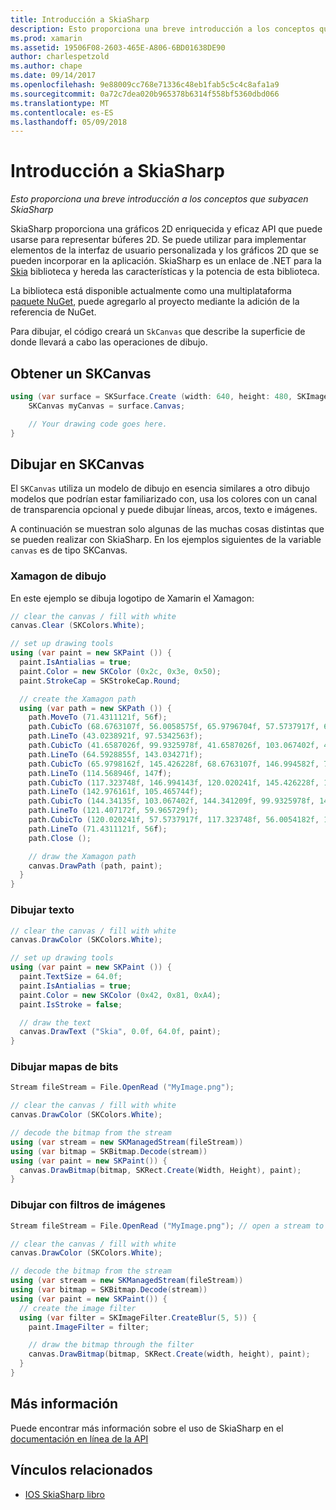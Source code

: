 ```yaml
---
title: Introducción a SkiaSharp
description: Esto proporciona una breve introducción a los conceptos que subyacen SkiaSharp
ms.prod: xamarin
ms.assetid: 19506F08-2603-465E-A806-6BD01638DE90
author: charlespetzold
ms.author: chape
ms.date: 09/14/2017
ms.openlocfilehash: 9e88009cc768e71336c48eb1fab5c5c4c8afa1a9
ms.sourcegitcommit: 0a72c7dea020b965378b6314f558bf5360dbd066
ms.translationtype: MT
ms.contentlocale: es-ES
ms.lasthandoff: 05/09/2018
---
```

# <a name="an-introduction-to-skiasharp"></a>Introducción a SkiaSharp

_Esto proporciona una breve introducción a los conceptos que subyacen SkiaSharp_

SkiaSharp proporciona una gráficos 2D enriquecida y eficaz API que puede usarse para representar búferes 2D.  Se puede utilizar para implementar elementos de la interfaz de usuario personalizada y los gráficos 2D que se pueden incorporar en la aplicación.  SkiaSharp es un enlace de .NET para la [Skia](https://skia.org) biblioteca y hereda las características y la potencia de esta biblioteca.

La biblioteca está disponible actualmente como una multiplataforma [paquete NuGet](https://www.nuget.org/packages/SkiaSharp), puede agregarlo al proyecto mediante la adición de la referencia de NuGet.

Para dibujar, el código creará un `SkCanvas` que describe la superficie de donde llevará a cabo las operaciones de dibujo.

## <a name="obtaining-an-skcanvas"></a>Obtener un SKCanvas

```csharp
using (var surface = SKSurface.Create (width: 640, height: 480, SKImageInfo.PlatformColorType, SKAlphaType.Premul)) {
    SKCanvas myCanvas = surface.Canvas;

    // Your drawing code goes here.
}
```

## <a name="drawing-on-skcanvas"></a>Dibujar en SKCanvas

El `SKCanvas` utiliza un modelo de dibujo en esencia similares a otro dibujo modelos que podrían estar familiarizado con, usa los colores con un canal de transparencia opcional y puede dibujar líneas, arcos, texto e imágenes.

A continuación se muestran solo algunas de las muchas cosas distintas que se pueden realizar con SkiaSharp.  En los ejemplos siguientes de la variable `canvas` es de tipo SKCanvas.

### <a name="drawing-xamagon"></a>Xamagon de dibujo

En este ejemplo se dibuja logotipo de Xamarin el Xamagon:

```csharp
// clear the canvas / fill with white
canvas.Clear (SKColors.White);

// set up drawing tools
using (var paint = new SKPaint ()) {
  paint.IsAntialias = true;
  paint.Color = new SKColor (0x2c, 0x3e, 0x50);
  paint.StrokeCap = SKStrokeCap.Round;

  // create the Xamagon path
  using (var path = new SKPath ()) {
    path.MoveTo (71.4311121f, 56f);
    path.CubicTo (68.6763107f, 56.0058575f, 65.9796704f, 57.5737917f, 64.5928855f, 59.965729f);
    path.LineTo (43.0238921f, 97.5342563f);
    path.CubicTo (41.6587026f, 99.9325978f, 41.6587026f, 103.067402f, 43.0238921f, 105.465744f);
    path.LineTo (64.5928855f, 143.034271f);
    path.CubicTo (65.9798162f, 145.426228f, 68.6763107f, 146.994582f, 71.4311121f, 147f);
    path.LineTo (114.568946f, 147f);
    path.CubicTo (117.323748f, 146.994143f, 120.020241f, 145.426228f, 121.407172f, 143.034271f);
    path.LineTo (142.976161f, 105.465744f);
    path.CubicTo (144.34135f, 103.067402f, 144.341209f, 99.9325978f, 142.976161f, 97.5342563f);
    path.LineTo (121.407172f, 59.965729f);
    path.CubicTo (120.020241f, 57.5737917f, 117.323748f, 56.0054182f, 114.568946f, 56f);
    path.LineTo (71.4311121f, 56f);
    path.Close ();

    // draw the Xamagon path
    canvas.DrawPath (path, paint);
  }
}
```

### <a name="drawing-text"></a>Dibujar texto

```csharp
// clear the canvas / fill with white
canvas.DrawColor (SKColors.White);

// set up drawing tools
using (var paint = new SKPaint ()) {
  paint.TextSize = 64.0f;
  paint.IsAntialias = true;
  paint.Color = new SKColor (0x42, 0x81, 0xA4);
  paint.IsStroke = false;

  // draw the text
  canvas.DrawText ("Skia", 0.0f, 64.0f, paint);
}
```

### <a name="drawing-bitmaps"></a>Dibujar mapas de bits

```csharp
Stream fileStream = File.OpenRead ("MyImage.png");

// clear the canvas / fill with white
canvas.DrawColor (SKColors.White);

// decode the bitmap from the stream
using (var stream = new SKManagedStream(fileStream))
using (var bitmap = SKBitmap.Decode(stream))
using (var paint = new SKPaint()) {
  canvas.DrawBitmap(bitmap, SKRect.Create(Width, Height), paint);
}
```

### <a name="drawing-with-image-filters"></a>Dibujar con filtros de imágenes

```csharp
Stream fileStream = File.OpenRead ("MyImage.png"); // open a stream to an image file

// clear the canvas / fill with white
canvas.DrawColor (SKColors.White);

// decode the bitmap from the stream
using (var stream = new SKManagedStream(fileStream))
using (var bitmap = SKBitmap.Decode(stream))
using (var paint = new SKPaint()) {
  // create the image filter
  using (var filter = SKImageFilter.CreateBlur(5, 5)) {
    paint.ImageFilter = filter;

    // draw the bitmap through the filter
    canvas.DrawBitmap(bitmap, SKRect.Create(width, height), paint);
  }
}
```

## <a name="more-information"></a>Más información

Puede encontrar más información sobre el uso de SkiaSharp en el [documentación en línea de la API](https://developer.xamarin.com/api/namespace/SkiaSharp/)


## <a name="related-links"></a>Vínculos relacionados

- [IOS SkiaSharp libro](https://developer.xamarin.com/workbooks/graphics/skiasharp/logo/skialogo-ios.workbook)
